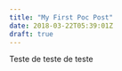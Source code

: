 ```yaml
---
title: "My First Poc Post"
date: 2018-03-22T05:39:01Z
draft: true
---
```


Teste de teste de teste

